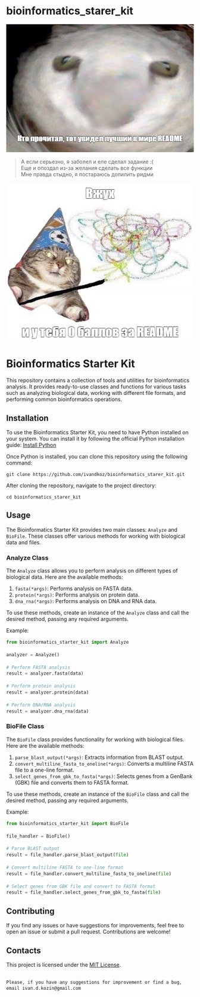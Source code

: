 # bioinformatics_starer_kit
![тык](https://github.com/ivandkoz/bioinformatics_starer_kit/blob/test_input_branch/img/kto_prochital.jpg)

> А если серьезно, я заболел и еле сделал задание :( <br>
> Еще и опоздал из-за желания сделать все функции <br>
> Мне правда стыдно, я постараюсь допилить ридми

![вжух](https://github.com/ivandkoz/bioinformatics_starer_kit/blob/test_input_branch/img/vzhuh.jpg)


# Bioinformatics Starter Kit

This repository contains a collection of tools and utilities for bioinformatics analysis. It provides ready-to-use classes and functions for various tasks such as analyzing biological data, working with different file formats, and performing common bioinformatics operations.

## Installation

To use the Bioinformatics Starter Kit, you need to have Python installed on your system. You can install it by following the official Python installation guide: [Install Python](https://www.python.org/downloads/)

Once Python is installed, you can clone this repository using the following command:

```
git clone https://github.com/ivandkoz/bioinformatics_starer_kit.git
```

After cloning the repository, navigate to the project directory:

```
cd bioinformatics_starer_kit
```

## Usage

The Bioinformatics Starter Kit provides two main classes: `Analyze` and `BioFile`. These classes offer various methods for working with biological data and files.

### Analyze Class

The `Analyze` class allows you to perform analysis on different types of biological data. Here are the available methods:

1. `fasta(*args)`: Performs analysis on FASTA data.
2. `protein(*args)`: Performs analysis on protein data.
3. `dna_rna(*args)`: Performs analysis on DNA and RNA data.

To use these methods, create an instance of the `Analyze` class and call the desired method, passing any required arguments.

Example:

```python
from bioinformatics_starter_kit import Analyze

analyzer = Analyze()

# Perform FASTA analysis
result = analyzer.fasta(data)

# Perform protein analysis
result = analyzer.protein(data)

# Perform DNA/RNA analysis
result = analyzer.dna_rna(data)
```

### BioFile Class

The `BioFile` class provides functionality for working with biological files. Here are the available methods:

1. `parse_blast_output(*args)`: Extracts information from BLAST output.
2. `convert_multiline_fasta_to_oneline(*args)`: Converts a multiline FASTA file to a one-line format.
3. `select_genes_from_gbk_to_fasta(*args)`: Selects genes from a GenBank (GBK) file and converts them to FASTA format.

To use these methods, create an instance of the `BioFile` class and call the desired method, passing any required arguments.

Example:

```python
from bioinformatics_starter_kit import BioFile

file_handler = BioFile()

# Parse BLAST output
result = file_handler.parse_blast_output(file)

# Convert multiline FASTA to one-line format
result = file_handler.convert_multiline_fasta_to_oneline(file)

# Select genes from GBK file and convert to FASTA format
result = file_handler.select_genes_from_gbk_to_fasta(file)
```

## Contributing

If you find any issues or have suggestions for improvements, feel free to open an issue or submit a pull request. Contributions are welcome!

## Contacts

This project is licensed under the [MIT License](LICENSE).

```

Please, if you have any suggestions for improvement or find a bug, email ivan.d.kozin@gmail.com
